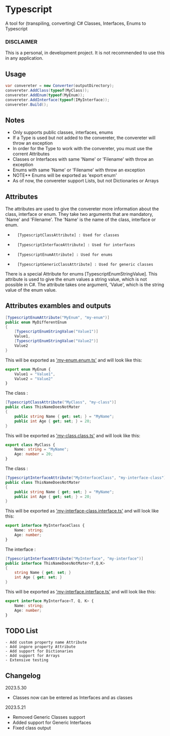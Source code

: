 # Typescript
A tool for (transpiling, converting)  C# Classes, Interfaces, Enums to Typescript

### DISCLAIMER
This is a personal, in development project. It is not recommended to use this in any application.
## Usage
```csharp
var convereter = new Converter(outputDirectory);
convereter.AddClass(typeof(MyClass));
convereter.AddEnum(typeof(MyEnum));
convereter.AddInterface(typeof(IMyInterface));
convereter.Build();
```

## Notes 
- Only supports public classes, interfaces, enums
- If a Type is used but not added to the  convereter, the convereter will throw an exception
- In order for the Type to work with the convereter, you must use the corrent Attributes
- Classes or Interfaces with same 'Name' or 'Filename' with throw an exception
- Enums with same 'Name' or 'Filename' with throw an exception
- NOTE** Enums will be exported as 'export enum'
- As of now, the convereter support Lists, but not Dictionaries or Arrays
## Attributes
The attributes are used to give the convereter more information about the class, interface or enum.
They take two arguments that are mandatory, 'Name' and 'Filename'. The 'Name' is the name of the class, interface or enum. 

-		[TypescriptClassAttribute] : Used for classes
-		[TypescriptInterfaceAttribute] : Used for interfaces
-		[TypescriptEnumAttribute] : Used for enums
-		[TypescriptGenericClassAttribute] : Used for generic classes

There is a special Attribute for enums [TypescriptEnumStringValue].
This attribute is used to give the enum values a string value, which is not possible in C#.
The attribute takes one argument, 'Value', which is the string value of the enum value.

## Attributes exambles and outputs 

```csharp
[TypescriptEnumAttribute("MyEnum", "my-enum")]
public enum MyDifferentEnum
{
	[TypescriptEnumStringValue("Value1")]
	Value1,
	[TypescriptEnumStringValue("Value2")]
	Value2
}
```

This will be exported as <u>'my-enum.enum.ts'</u> and will look like this:
```typescript
export enum MyEnum {
	Value1 = "Value1",
	Value2 = "Value2"
}
```

The class : 
```csharp
[TypescriptClassAttribute("MyClass", "my-class")]
public class ThisNameDoesNotMater
{
	public string Name { get; set; } = "MyName";
	public int Age { get; set; } = 20;
}
```

This will be exported as <u>'my-class.class.ts'</u> and will look like this:
```typescript
export class MyClass {
	Name: string = "MyName";
	Age: number = 20;
}
```

The class : 
```csharp
[TypescriptInterfaceAttribute("MyInterfaceClass", "my-interface-class")]
public class ThisNameDoesNotMater
{
	public string Name { get; set; } = "MyName";
	public int Age { get; set; } = 20;
}
```

This will be exported as <u>'my-interface-class.interface.ts'</u> and will look like this:
```typescript
export interface MyInterfaceClass {
	Name: string;
	Age: number;
}
```

The interface : 
```csharp
[TypescriptInterfaceAttribute("MyInterface", "my-interface")]
public interface ThisNameDoesNotMater<T,Q,K>
{
	string Name { get; set; }
	int Age { get; set; }
}
```

This will be exported as <u>'my-interface.interface.ts'</u> and will look like this:
```typescript
export interface MyInterface<T, Q, K> {
	Name: string;
	Age: number;
}
```

## TODO List
	- Add custom property name Attribute
	- Add ingore property Attribute 
	- Add support for Dictionaries
	- Add support for Arrays
	- Extensive testing

## Changelog
 2023.5.30 
  - Classes now can be entered as Interfaces and as classes

 2023.5.21 
  - Removed Generic Classes support
  - Added support for Generic Interfaces
  - Fixed class output
